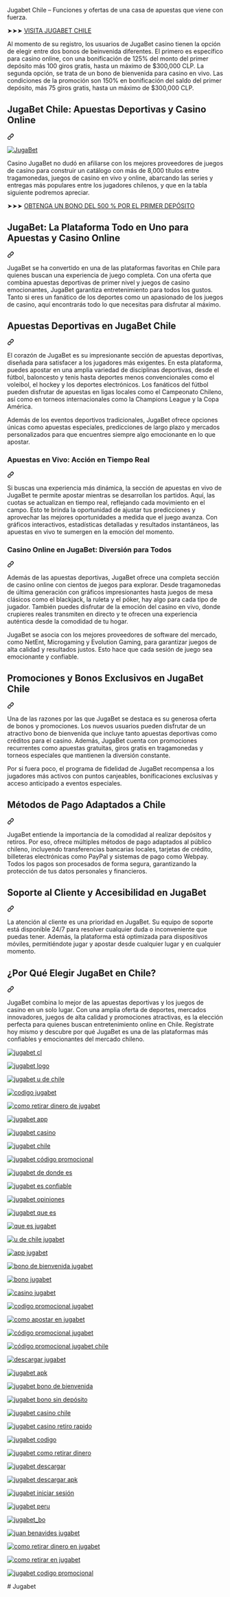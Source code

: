 <article class="markdown-body entry-content container-lg f5" itemprop="text"><p dir="auto">Jugabet Chile – Funciones y ofertas de una casa de apuestas que viene con fuerza.</p>
<p dir="auto">➤➤➤ <a href="https://track.jugar.live/f9908f08-29a9-4003-9034-fc51ab2601bb" rel="nofollow">VISITA JUGABET CHILE</a></p>
<p dir="auto">Al momento de su registro, los usuarios de JugaBet casino tienen la opción de elegir entre dos bonos de beinvenida diferentes. El primero es específico para casino online, con una bonificación de 125% del monto del primer depósito más 100 giros gratis, hasta un máximo de $300,000 CLP. La segunda opción, se trata de un bono de bienvenida para casino en vivo. Las condiciones de la promoción son 150% en bonificación del saldo del primer depósito, más 75 giros gratis, hasta un máximo de $300,000 CLP.</p>
<div class="markdown-heading" dir="auto"><h1 class="heading-element" dir="auto">JugaBet Chile: Apuestas Deportivas y Casino Online</h1><a id="user-content-jugabet-chile-apuestas-deportivas-y-casino-online" class="anchor" aria-label="Permalink: JugaBet Chile: Apuestas Deportivas y Casino Online" href="#jugabet-chile-apuestas-deportivas-y-casino-online"><svg class="octicon octicon-link" viewBox="0 0 16 16" version="1.1" width="16" height="16" aria-hidden="true"><path d="m7.775 3.275 1.25-1.25a3.5 3.5 0 1 1 4.95 4.95l-2.5 2.5a3.5 3.5 0 0 1-4.95 0 .751.751 0 0 1 .018-1.042.751.751 0 0 1 1.042-.018 1.998 1.998 0 0 0 2.83 0l2.5-2.5a2.002 2.002 0 0 0-2.83-2.83l-1.25 1.25a.751.751 0 0 1-1.042-.018.751.751 0 0 1-.018-1.042Zm-4.69 9.64a1.998 1.998 0 0 0 2.83 0l1.25-1.25a.751.751 0 0 1 1.042.018.751.751 0 0 1 .018 1.042l-1.25 1.25a3.5 3.5 0 1 1-4.95-4.95l2.5-2.5a3.5 3.5 0 0 1 4.95 0 .751.751 0 0 1-.018 1.042.751.751 0 0 1-1.042.018 1.998 1.998 0 0 0-2.83 0l-2.5 2.5a1.998 1.998 0 0 0 0 2.83Z"></path></svg></a></div>
<p dir="auto"><a target="_blank" rel="noopener noreferrer nofollow" href="https://camo.githubusercontent.com/fcc8469dc21c6b2c08c0dc3dd5cdb6392cfd5d4ae96c96fa37c606014136f51c/68747470733a2f2f7473322e6d6d2e62696e672e6e65742f74683f713d4a7567614265742532304368696c65"><img src="https://camo.githubusercontent.com/fcc8469dc21c6b2c08c0dc3dd5cdb6392cfd5d4ae96c96fa37c606014136f51c/68747470733a2f2f7473322e6d6d2e62696e672e6e65742f74683f713d4a7567614265742532304368696c65" alt="JugaBet" data-canonical-src="https://ts2.mm.bing.net/th?q=JugaBet%20Chile" style="max-width: 100%;"></a></p>
<p dir="auto">Casino JugaBet no dudó en afiliarse con los mejores proveedores de juegos de casino para construir un catálogo con más de 8,000 títulos entre tragamonedas, juegos de casino en vivo y online, abarcando las series y entregas más populares entre los jugadores chilenos, y que en la tabla siguiente podremos apreciar.</p>
<p dir="auto">➤➤➤ <a href="https://track.jugar.live/f9908f08-29a9-4003-9034-fc51ab2601bb" rel="nofollow">OBTENGA UN BONO DEL 500 % POR EL PRIMER DEPÓSITO</a></p>
<div class="markdown-heading" dir="auto"><h2 class="heading-element" dir="auto">JugaBet: La Plataforma Todo en Uno para Apuestas y Casino Online</h2><a id="user-content-jugabet-la-plataforma-todo-en-uno-para-apuestas-y-casino-online" class="anchor" aria-label="Permalink: JugaBet: La Plataforma Todo en Uno para Apuestas y Casino Online" href="#jugabet-la-plataforma-todo-en-uno-para-apuestas-y-casino-online"><svg class="octicon octicon-link" viewBox="0 0 16 16" version="1.1" width="16" height="16" aria-hidden="true"><path d="m7.775 3.275 1.25-1.25a3.5 3.5 0 1 1 4.95 4.95l-2.5 2.5a3.5 3.5 0 0 1-4.95 0 .751.751 0 0 1 .018-1.042.751.751 0 0 1 1.042-.018 1.998 1.998 0 0 0 2.83 0l2.5-2.5a2.002 2.002 0 0 0-2.83-2.83l-1.25 1.25a.751.751 0 0 1-1.042-.018.751.751 0 0 1-.018-1.042Zm-4.69 9.64a1.998 1.998 0 0 0 2.83 0l1.25-1.25a.751.751 0 0 1 1.042.018.751.751 0 0 1 .018 1.042l-1.25 1.25a3.5 3.5 0 1 1-4.95-4.95l2.5-2.5a3.5 3.5 0 0 1 4.95 0 .751.751 0 0 1-.018 1.042.751.751 0 0 1-1.042.018 1.998 1.998 0 0 0-2.83 0l-2.5 2.5a1.998 1.998 0 0 0 0 2.83Z"></path></svg></a></div>
<p dir="auto">JugaBet se ha convertido en una de las plataformas favoritas en Chile para quienes buscan una experiencia de juego completa. Con una oferta que combina apuestas deportivas de primer nivel y juegos de casino emocionantes, JugaBet garantiza entretenimiento para todos los gustos. Tanto si eres un fanático de los deportes como un apasionado de los juegos de casino, aquí encontrarás todo lo que necesitas para disfrutar al máximo.</p>
<div class="markdown-heading" dir="auto"><h2 class="heading-element" dir="auto">Apuestas Deportivas en JugaBet Chile</h2><a id="user-content-apuestas-deportivas-en-jugabet-chile" class="anchor" aria-label="Permalink: Apuestas Deportivas en JugaBet Chile" href="#apuestas-deportivas-en-jugabet-chile"><svg class="octicon octicon-link" viewBox="0 0 16 16" version="1.1" width="16" height="16" aria-hidden="true"><path d="m7.775 3.275 1.25-1.25a3.5 3.5 0 1 1 4.95 4.95l-2.5 2.5a3.5 3.5 0 0 1-4.95 0 .751.751 0 0 1 .018-1.042.751.751 0 0 1 1.042-.018 1.998 1.998 0 0 0 2.83 0l2.5-2.5a2.002 2.002 0 0 0-2.83-2.83l-1.25 1.25a.751.751 0 0 1-1.042-.018.751.751 0 0 1-.018-1.042Zm-4.69 9.64a1.998 1.998 0 0 0 2.83 0l1.25-1.25a.751.751 0 0 1 1.042.018.751.751 0 0 1 .018 1.042l-1.25 1.25a3.5 3.5 0 1 1-4.95-4.95l2.5-2.5a3.5 3.5 0 0 1 4.95 0 .751.751 0 0 1-.018 1.042.751.751 0 0 1-1.042.018 1.998 1.998 0 0 0-2.83 0l-2.5 2.5a1.998 1.998 0 0 0 0 2.83Z"></path></svg></a></div>
<p dir="auto">El corazón de JugaBet es su impresionante sección de apuestas deportivas, diseñada para satisfacer a los jugadores más exigentes. En esta plataforma, puedes apostar en una amplia variedad de disciplinas deportivas, desde el fútbol, baloncesto y tenis hasta deportes menos convencionales como el voleibol, el hockey y los deportes electrónicos. Los fanáticos del fútbol pueden disfrutar de apuestas en ligas locales como el Campeonato Chileno, así como en torneos internacionales como la Champions League y la Copa América.</p>
<p dir="auto">Además de los eventos deportivos tradicionales, JugaBet ofrece opciones únicas como apuestas especiales, predicciones de largo plazo y mercados personalizados para que encuentres siempre algo emocionante en lo que apostar.</p>
<div class="markdown-heading" dir="auto"><h3 class="heading-element" dir="auto">Apuestas en Vivo: Acción en Tiempo Real</h3><a id="user-content-apuestas-en-vivo-acción-en-tiempo-real" class="anchor" aria-label="Permalink: Apuestas en Vivo: Acción en Tiempo Real" href="#apuestas-en-vivo-acción-en-tiempo-real"><svg class="octicon octicon-link" viewBox="0 0 16 16" version="1.1" width="16" height="16" aria-hidden="true"><path d="m7.775 3.275 1.25-1.25a3.5 3.5 0 1 1 4.95 4.95l-2.5 2.5a3.5 3.5 0 0 1-4.95 0 .751.751 0 0 1 .018-1.042.751.751 0 0 1 1.042-.018 1.998 1.998 0 0 0 2.83 0l2.5-2.5a2.002 2.002 0 0 0-2.83-2.83l-1.25 1.25a.751.751 0 0 1-1.042-.018.751.751 0 0 1-.018-1.042Zm-4.69 9.64a1.998 1.998 0 0 0 2.83 0l1.25-1.25a.751.751 0 0 1 1.042.018.751.751 0 0 1 .018 1.042l-1.25 1.25a3.5 3.5 0 1 1-4.95-4.95l2.5-2.5a3.5 3.5 0 0 1 4.95 0 .751.751 0 0 1-.018 1.042.751.751 0 0 1-1.042.018 1.998 1.998 0 0 0-2.83 0l-2.5 2.5a1.998 1.998 0 0 0 0 2.83Z"></path></svg></a></div>
<p dir="auto">Si buscas una experiencia más dinámica, la sección de apuestas en vivo de JugaBet te permite apostar mientras se desarrollan los partidos. Aquí, las cuotas se actualizan en tiempo real, reflejando cada movimiento en el campo. Esto te brinda la oportunidad de ajustar tus predicciones y aprovechar las mejores oportunidades a medida que el juego avanza. Con gráficos interactivos, estadísticas detalladas y resultados instantáneos, las apuestas en vivo te sumergen en la emoción del momento.</p>
<div class="markdown-heading" dir="auto"><h3 class="heading-element" dir="auto">Casino Online en JugaBet: Diversión para Todos</h3><a id="user-content-casino-online-en-jugabet-diversión-para-todos" class="anchor" aria-label="Permalink: Casino Online en JugaBet: Diversión para Todos" href="#casino-online-en-jugabet-diversión-para-todos"><svg class="octicon octicon-link" viewBox="0 0 16 16" version="1.1" width="16" height="16" aria-hidden="true"><path d="m7.775 3.275 1.25-1.25a3.5 3.5 0 1 1 4.95 4.95l-2.5 2.5a3.5 3.5 0 0 1-4.95 0 .751.751 0 0 1 .018-1.042.751.751 0 0 1 1.042-.018 1.998 1.998 0 0 0 2.83 0l2.5-2.5a2.002 2.002 0 0 0-2.83-2.83l-1.25 1.25a.751.751 0 0 1-1.042-.018.751.751 0 0 1-.018-1.042Zm-4.69 9.64a1.998 1.998 0 0 0 2.83 0l1.25-1.25a.751.751 0 0 1 1.042.018.751.751 0 0 1 .018 1.042l-1.25 1.25a3.5 3.5 0 1 1-4.95-4.95l2.5-2.5a3.5 3.5 0 0 1 4.95 0 .751.751 0 0 1-.018 1.042.751.751 0 0 1-1.042.018 1.998 1.998 0 0 0-2.83 0l-2.5 2.5a1.998 1.998 0 0 0 0 2.83Z"></path></svg></a></div>
<p dir="auto">Además de las apuestas deportivas, JugaBet ofrece una completa sección de casino online con cientos de juegos para explorar. Desde tragamonedas de última generación con gráficos impresionantes hasta juegos de mesa clásicos como el blackjack, la ruleta y el póker, hay algo para cada tipo de jugador. También puedes disfrutar de la emoción del casino en vivo, donde crupieres reales transmiten en directo y te ofrecen una experiencia auténtica desde la comodidad de tu hogar.</p>
<p dir="auto">JugaBet se asocia con los mejores proveedores de software del mercado, como NetEnt, Microgaming y Evolution Gaming, para garantizar juegos de alta calidad y resultados justos. Esto hace que cada sesión de juego sea emocionante y confiable.</p>
<div class="markdown-heading" dir="auto"><h2 class="heading-element" dir="auto">Promociones y Bonos Exclusivos en JugaBet Chile</h2><a id="user-content-promociones-y-bonos-exclusivos-en-jugabet-chile" class="anchor" aria-label="Permalink: Promociones y Bonos Exclusivos en JugaBet Chile" href="#promociones-y-bonos-exclusivos-en-jugabet-chile"><svg class="octicon octicon-link" viewBox="0 0 16 16" version="1.1" width="16" height="16" aria-hidden="true"><path d="m7.775 3.275 1.25-1.25a3.5 3.5 0 1 1 4.95 4.95l-2.5 2.5a3.5 3.5 0 0 1-4.95 0 .751.751 0 0 1 .018-1.042.751.751 0 0 1 1.042-.018 1.998 1.998 0 0 0 2.83 0l2.5-2.5a2.002 2.002 0 0 0-2.83-2.83l-1.25 1.25a.751.751 0 0 1-1.042-.018.751.751 0 0 1-.018-1.042Zm-4.69 9.64a1.998 1.998 0 0 0 2.83 0l1.25-1.25a.751.751 0 0 1 1.042.018.751.751 0 0 1 .018 1.042l-1.25 1.25a3.5 3.5 0 1 1-4.95-4.95l2.5-2.5a3.5 3.5 0 0 1 4.95 0 .751.751 0 0 1-.018 1.042.751.751 0 0 1-1.042.018 1.998 1.998 0 0 0-2.83 0l-2.5 2.5a1.998 1.998 0 0 0 0 2.83Z"></path></svg></a></div>
<p dir="auto">Una de las razones por las que JugaBet se destaca es su generosa oferta de bonos y promociones. Los nuevos usuarios pueden disfrutar de un atractivo bono de bienvenida que incluye tanto apuestas deportivas como créditos para el casino. Además, JugaBet cuenta con promociones recurrentes como apuestas gratuitas, giros gratis en tragamonedas y torneos especiales que mantienen la diversión constante.</p>
<p dir="auto">Por si fuera poco, el programa de fidelidad de JugaBet recompensa a los jugadores más activos con puntos canjeables, bonificaciones exclusivas y acceso anticipado a eventos especiales.</p>
<div class="markdown-heading" dir="auto"><h2 class="heading-element" dir="auto">Métodos de Pago Adaptados a Chile</h2><a id="user-content-métodos-de-pago-adaptados-a-chile" class="anchor" aria-label="Permalink: Métodos de Pago Adaptados a Chile" href="#métodos-de-pago-adaptados-a-chile"><svg class="octicon octicon-link" viewBox="0 0 16 16" version="1.1" width="16" height="16" aria-hidden="true"><path d="m7.775 3.275 1.25-1.25a3.5 3.5 0 1 1 4.95 4.95l-2.5 2.5a3.5 3.5 0 0 1-4.95 0 .751.751 0 0 1 .018-1.042.751.751 0 0 1 1.042-.018 1.998 1.998 0 0 0 2.83 0l2.5-2.5a2.002 2.002 0 0 0-2.83-2.83l-1.25 1.25a.751.751 0 0 1-1.042-.018.751.751 0 0 1-.018-1.042Zm-4.69 9.64a1.998 1.998 0 0 0 2.83 0l1.25-1.25a.751.751 0 0 1 1.042.018.751.751 0 0 1 .018 1.042l-1.25 1.25a3.5 3.5 0 1 1-4.95-4.95l2.5-2.5a3.5 3.5 0 0 1 4.95 0 .751.751 0 0 1-.018 1.042.751.751 0 0 1-1.042.018 1.998 1.998 0 0 0-2.83 0l-2.5 2.5a1.998 1.998 0 0 0 0 2.83Z"></path></svg></a></div>
<p dir="auto">JugaBet entiende la importancia de la comodidad al realizar depósitos y retiros. Por eso, ofrece múltiples métodos de pago adaptados al público chileno, incluyendo transferencias bancarias locales, tarjetas de crédito, billeteras electrónicas como PayPal y sistemas de pago como Webpay. Todos los pagos son procesados de forma segura, garantizando la protección de tus datos personales y financieros.</p>
<div class="markdown-heading" dir="auto"><h2 class="heading-element" dir="auto">Soporte al Cliente y Accesibilidad en JugaBet</h2><a id="user-content-soporte-al-cliente-y-accesibilidad-en-jugabet" class="anchor" aria-label="Permalink: Soporte al Cliente y Accesibilidad en JugaBet" href="#soporte-al-cliente-y-accesibilidad-en-jugabet"><svg class="octicon octicon-link" viewBox="0 0 16 16" version="1.1" width="16" height="16" aria-hidden="true"><path d="m7.775 3.275 1.25-1.25a3.5 3.5 0 1 1 4.95 4.95l-2.5 2.5a3.5 3.5 0 0 1-4.95 0 .751.751 0 0 1 .018-1.042.751.751 0 0 1 1.042-.018 1.998 1.998 0 0 0 2.83 0l2.5-2.5a2.002 2.002 0 0 0-2.83-2.83l-1.25 1.25a.751.751 0 0 1-1.042-.018.751.751 0 0 1-.018-1.042Zm-4.69 9.64a1.998 1.998 0 0 0 2.83 0l1.25-1.25a.751.751 0 0 1 1.042.018.751.751 0 0 1 .018 1.042l-1.25 1.25a3.5 3.5 0 1 1-4.95-4.95l2.5-2.5a3.5 3.5 0 0 1 4.95 0 .751.751 0 0 1-.018 1.042.751.751 0 0 1-1.042.018 1.998 1.998 0 0 0-2.83 0l-2.5 2.5a1.998 1.998 0 0 0 0 2.83Z"></path></svg></a></div>
<p dir="auto">La atención al cliente es una prioridad en JugaBet. Su equipo de soporte está disponible 24/7 para resolver cualquier duda o inconveniente que puedas tener. Además, la plataforma está optimizada para dispositivos móviles, permitiéndote jugar y apostar desde cualquier lugar y en cualquier momento.</p>
<div class="markdown-heading" dir="auto"><h2 class="heading-element" dir="auto">¿Por Qué Elegir JugaBet en Chile?</h2><a id="user-content-por-qué-elegir-jugabet-en-chile" class="anchor" aria-label="Permalink: ¿Por Qué Elegir JugaBet en Chile?" href="#por-qué-elegir-jugabet-en-chile"><svg class="octicon octicon-link" viewBox="0 0 16 16" version="1.1" width="16" height="16" aria-hidden="true"><path d="m7.775 3.275 1.25-1.25a3.5 3.5 0 1 1 4.95 4.95l-2.5 2.5a3.5 3.5 0 0 1-4.95 0 .751.751 0 0 1 .018-1.042.751.751 0 0 1 1.042-.018 1.998 1.998 0 0 0 2.83 0l2.5-2.5a2.002 2.002 0 0 0-2.83-2.83l-1.25 1.25a.751.751 0 0 1-1.042-.018.751.751 0 0 1-.018-1.042Zm-4.69 9.64a1.998 1.998 0 0 0 2.83 0l1.25-1.25a.751.751 0 0 1 1.042.018.751.751 0 0 1 .018 1.042l-1.25 1.25a3.5 3.5 0 1 1-4.95-4.95l2.5-2.5a3.5 3.5 0 0 1 4.95 0 .751.751 0 0 1-.018 1.042.751.751 0 0 1-1.042.018 1.998 1.998 0 0 0-2.83 0l-2.5 2.5a1.998 1.998 0 0 0 0 2.83Z"></path></svg></a></div>
<p dir="auto">JugaBet combina lo mejor de las apuestas deportivas y los juegos de casino en un solo lugar. Con una amplia oferta de deportes, mercados innovadores, juegos de alta calidad y promociones atractivas, es la elección perfecta para quienes buscan entretenimiento online en Chile. Regístrate hoy mismo y descubre por qué JugaBet es una de las plataformas más confiables y emocionantes del mercado chileno.</p>
<p dir="auto"><a target="_blank" rel="noopener noreferrer nofollow" href="https://camo.githubusercontent.com/21be33a7214e32cec211d9a3991b3e30db632877dab914ecd4cd377e42997cec/68747470733a2f2f7473322e6d6d2e62696e672e6e65742f74683f713d6a756761626574253230636c"><img src="https://camo.githubusercontent.com/21be33a7214e32cec211d9a3991b3e30db632877dab914ecd4cd377e42997cec/68747470733a2f2f7473322e6d6d2e62696e672e6e65742f74683f713d6a756761626574253230636c" alt="jugabet cl" data-canonical-src="https://ts2.mm.bing.net/th?q=jugabet%20cl" style="max-width: 100%;"></a></p>
<p dir="auto"><a target="_blank" rel="noopener noreferrer nofollow" href="https://camo.githubusercontent.com/fd401088bb5012afa45f73301464743550b8e12f9dd1368e541468403351b092/68747470733a2f2f7473322e6d6d2e62696e672e6e65742f74683f713d6a7567616265742532306c6f676f"><img src="https://camo.githubusercontent.com/fd401088bb5012afa45f73301464743550b8e12f9dd1368e541468403351b092/68747470733a2f2f7473322e6d6d2e62696e672e6e65742f74683f713d6a7567616265742532306c6f676f" alt="jugabet logo" data-canonical-src="https://ts2.mm.bing.net/th?q=jugabet%20logo" style="max-width: 100%;"></a></p>
<p dir="auto"><a target="_blank" rel="noopener noreferrer nofollow" href="https://camo.githubusercontent.com/2e3e65a49984a6efdfc336ee6412aa7dbbf6ce46a767e41e63c0577ccd66d6d2/68747470733a2f2f7473322e6d6d2e62696e672e6e65742f74683f713d6a7567616265742532307525323064652532306368696c65"><img src="https://camo.githubusercontent.com/2e3e65a49984a6efdfc336ee6412aa7dbbf6ce46a767e41e63c0577ccd66d6d2/68747470733a2f2f7473322e6d6d2e62696e672e6e65742f74683f713d6a7567616265742532307525323064652532306368696c65" alt="jugabet u de chile" data-canonical-src="https://ts2.mm.bing.net/th?q=jugabet%20u%20de%20chile" style="max-width: 100%;"></a></p>
<p dir="auto"><a target="_blank" rel="noopener noreferrer nofollow" href="https://camo.githubusercontent.com/d0ed1912d2795f182e3ba57360780ef0ba254b79ead038ca88004350b3968c36/68747470733a2f2f7473322e6d6d2e62696e672e6e65742f74683f713d636f6469676f2532306a756761626574"><img src="https://camo.githubusercontent.com/d0ed1912d2795f182e3ba57360780ef0ba254b79ead038ca88004350b3968c36/68747470733a2f2f7473322e6d6d2e62696e672e6e65742f74683f713d636f6469676f2532306a756761626574" alt="codigo jugabet" data-canonical-src="https://ts2.mm.bing.net/th?q=codigo%20jugabet" style="max-width: 100%;"></a></p>
<p dir="auto"><a target="_blank" rel="noopener noreferrer nofollow" href="https://camo.githubusercontent.com/91debb5f7ec60fcd866761bd9bbd3eac152afdc5aee6b110b81af0f6fb10ddc4/68747470733a2f2f7473322e6d6d2e62696e672e6e65742f74683f713d636f6d6f2532307265746972617225323064696e65726f25323064652532306a756761626574"><img src="https://camo.githubusercontent.com/91debb5f7ec60fcd866761bd9bbd3eac152afdc5aee6b110b81af0f6fb10ddc4/68747470733a2f2f7473322e6d6d2e62696e672e6e65742f74683f713d636f6d6f2532307265746972617225323064696e65726f25323064652532306a756761626574" alt="como retirar dinero de jugabet" data-canonical-src="https://ts2.mm.bing.net/th?q=como%20retirar%20dinero%20de%20jugabet" style="max-width: 100%;"></a></p>
<p dir="auto"><a target="_blank" rel="noopener noreferrer nofollow" href="https://camo.githubusercontent.com/f819a360b616d8cdd5fa9ee0b70def1bf43ddbdad10f00c5ac9a35b4af157506/68747470733a2f2f7473322e6d6d2e62696e672e6e65742f74683f713d6a756761626574253230617070"><img src="https://camo.githubusercontent.com/f819a360b616d8cdd5fa9ee0b70def1bf43ddbdad10f00c5ac9a35b4af157506/68747470733a2f2f7473322e6d6d2e62696e672e6e65742f74683f713d6a756761626574253230617070" alt="jugabet app" data-canonical-src="https://ts2.mm.bing.net/th?q=jugabet%20app" style="max-width: 100%;"></a></p>
<p dir="auto"><a target="_blank" rel="noopener noreferrer nofollow" href="https://camo.githubusercontent.com/15135fc466d051c88bc0e7afe6ff516352cd1fb1fac4244e87998a54658f4fb2/68747470733a2f2f7473322e6d6d2e62696e672e6e65742f74683f713d6a756761626574253230636173696e6f"><img src="https://camo.githubusercontent.com/15135fc466d051c88bc0e7afe6ff516352cd1fb1fac4244e87998a54658f4fb2/68747470733a2f2f7473322e6d6d2e62696e672e6e65742f74683f713d6a756761626574253230636173696e6f" alt="jugabet casino" data-canonical-src="https://ts2.mm.bing.net/th?q=jugabet%20casino" style="max-width: 100%;"></a></p>
<p dir="auto"><a target="_blank" rel="noopener noreferrer nofollow" href="https://camo.githubusercontent.com/5751090324c4c4de57a34fba74438ac5f52df4c30d40887ca14d12adc0dc8f14/68747470733a2f2f7473322e6d6d2e62696e672e6e65742f74683f713d6a7567616265742532306368696c65"><img src="https://camo.githubusercontent.com/5751090324c4c4de57a34fba74438ac5f52df4c30d40887ca14d12adc0dc8f14/68747470733a2f2f7473322e6d6d2e62696e672e6e65742f74683f713d6a7567616265742532306368696c65" alt="jugabet chile" data-canonical-src="https://ts2.mm.bing.net/th?q=jugabet%20chile" style="max-width: 100%;"></a></p>
<p dir="auto"><a target="_blank" rel="noopener noreferrer nofollow" href="https://camo.githubusercontent.com/00497b70ca7a23b05aed48ad3e2357140c39a8bbb5fb7ebd60f25679313f7f65/68747470733a2f2f7473322e6d6d2e62696e672e6e65742f74683f713d6a756761626574253230632543332542336469676f25323070726f6d6f63696f6e616c"><img src="https://camo.githubusercontent.com/00497b70ca7a23b05aed48ad3e2357140c39a8bbb5fb7ebd60f25679313f7f65/68747470733a2f2f7473322e6d6d2e62696e672e6e65742f74683f713d6a756761626574253230632543332542336469676f25323070726f6d6f63696f6e616c" alt="jugabet código promocional" data-canonical-src="https://ts2.mm.bing.net/th?q=jugabet%20c%C3%B3digo%20promocional" style="max-width: 100%;"></a></p>
<p dir="auto"><a target="_blank" rel="noopener noreferrer nofollow" href="https://camo.githubusercontent.com/973d9a8d8fbff753b2bf76dfbf5788d4913f18877b82587e36e50124c147ab13/68747470733a2f2f7473322e6d6d2e62696e672e6e65742f74683f713d6a7567616265742532306465253230646f6e64652532306573"><img src="https://camo.githubusercontent.com/973d9a8d8fbff753b2bf76dfbf5788d4913f18877b82587e36e50124c147ab13/68747470733a2f2f7473322e6d6d2e62696e672e6e65742f74683f713d6a7567616265742532306465253230646f6e64652532306573" alt="jugabet de donde es" data-canonical-src="https://ts2.mm.bing.net/th?q=jugabet%20de%20donde%20es" style="max-width: 100%;"></a></p>
<p dir="auto"><a target="_blank" rel="noopener noreferrer nofollow" href="https://camo.githubusercontent.com/a979d9d12e0e0c1bfdaf51d3d8cbb5be03b19709b9965801eea1cc2cb576f3c1/68747470733a2f2f7473322e6d6d2e62696e672e6e65742f74683f713d6a7567616265742532306573253230636f6e666961626c65"><img src="https://camo.githubusercontent.com/a979d9d12e0e0c1bfdaf51d3d8cbb5be03b19709b9965801eea1cc2cb576f3c1/68747470733a2f2f7473322e6d6d2e62696e672e6e65742f74683f713d6a7567616265742532306573253230636f6e666961626c65" alt="jugabet es confiable" data-canonical-src="https://ts2.mm.bing.net/th?q=jugabet%20es%20confiable" style="max-width: 100%;"></a></p>
<p dir="auto"><a target="_blank" rel="noopener noreferrer nofollow" href="https://camo.githubusercontent.com/65482fe3bfcbd2115f71ee9df3e9b365a5fca0134e18a7d25340b59671d9a331/68747470733a2f2f7473322e6d6d2e62696e672e6e65742f74683f713d6a7567616265742532306f70696e696f6e6573"><img src="https://camo.githubusercontent.com/65482fe3bfcbd2115f71ee9df3e9b365a5fca0134e18a7d25340b59671d9a331/68747470733a2f2f7473322e6d6d2e62696e672e6e65742f74683f713d6a7567616265742532306f70696e696f6e6573" alt="jugabet opiniones" data-canonical-src="https://ts2.mm.bing.net/th?q=jugabet%20opiniones" style="max-width: 100%;"></a></p>
<p dir="auto"><a target="_blank" rel="noopener noreferrer nofollow" href="https://camo.githubusercontent.com/d6c3e28e21d4ae4ac9ab9b403020df137574cdd1bfd3d1af395f23bdd11fa66d/68747470733a2f2f7473322e6d6d2e62696e672e6e65742f74683f713d6a7567616265742532307175652532306573"><img src="https://camo.githubusercontent.com/d6c3e28e21d4ae4ac9ab9b403020df137574cdd1bfd3d1af395f23bdd11fa66d/68747470733a2f2f7473322e6d6d2e62696e672e6e65742f74683f713d6a7567616265742532307175652532306573" alt="jugabet que es" data-canonical-src="https://ts2.mm.bing.net/th?q=jugabet%20que%20es" style="max-width: 100%;"></a></p>
<p dir="auto"><a target="_blank" rel="noopener noreferrer nofollow" href="https://camo.githubusercontent.com/f23460eaa678c1d04c4ae4d348e70e0144eaa6c4598533fe346c1f1600652982/68747470733a2f2f7473322e6d6d2e62696e672e6e65742f74683f713d71756525323065732532306a756761626574"><img src="https://camo.githubusercontent.com/f23460eaa678c1d04c4ae4d348e70e0144eaa6c4598533fe346c1f1600652982/68747470733a2f2f7473322e6d6d2e62696e672e6e65742f74683f713d71756525323065732532306a756761626574" alt="que es jugabet" data-canonical-src="https://ts2.mm.bing.net/th?q=que%20es%20jugabet" style="max-width: 100%;"></a></p>
<p dir="auto"><a target="_blank" rel="noopener noreferrer nofollow" href="https://camo.githubusercontent.com/aae0ebc9b7f2be05af81fb0e0427909d3d058779ce2bc388a1312037daf20155/68747470733a2f2f7473322e6d6d2e62696e672e6e65742f74683f713d7525323064652532306368696c652532306a756761626574"><img src="https://camo.githubusercontent.com/aae0ebc9b7f2be05af81fb0e0427909d3d058779ce2bc388a1312037daf20155/68747470733a2f2f7473322e6d6d2e62696e672e6e65742f74683f713d7525323064652532306368696c652532306a756761626574" alt="u de chile jugabet" data-canonical-src="https://ts2.mm.bing.net/th?q=u%20de%20chile%20jugabet" style="max-width: 100%;"></a></p>
<p dir="auto"><a target="_blank" rel="noopener noreferrer nofollow" href="https://camo.githubusercontent.com/cb5c65d19a626fd38224e2c6fc7935267a345236cbaf2e60e202affc68fce6b6/68747470733a2f2f7473322e6d6d2e62696e672e6e65742f74683f713d6170702532306a756761626574"><img src="https://camo.githubusercontent.com/cb5c65d19a626fd38224e2c6fc7935267a345236cbaf2e60e202affc68fce6b6/68747470733a2f2f7473322e6d6d2e62696e672e6e65742f74683f713d6170702532306a756761626574" alt="app jugabet" data-canonical-src="https://ts2.mm.bing.net/th?q=app%20jugabet" style="max-width: 100%;"></a></p>
<p dir="auto"><a target="_blank" rel="noopener noreferrer nofollow" href="https://camo.githubusercontent.com/cfe8e28611fcd4748d8dd8cd7126219211e90831ebdea3efb41b0214f177de62/68747470733a2f2f7473322e6d6d2e62696e672e6e65742f74683f713d626f6e6f25323064652532306269656e76656e6964612532306a756761626574"><img src="https://camo.githubusercontent.com/cfe8e28611fcd4748d8dd8cd7126219211e90831ebdea3efb41b0214f177de62/68747470733a2f2f7473322e6d6d2e62696e672e6e65742f74683f713d626f6e6f25323064652532306269656e76656e6964612532306a756761626574" alt="bono de bienvenida jugabet" data-canonical-src="https://ts2.mm.bing.net/th?q=bono%20de%20bienvenida%20jugabet" style="max-width: 100%;"></a></p>
<p dir="auto"><a target="_blank" rel="noopener noreferrer nofollow" href="https://camo.githubusercontent.com/9575e81b1845dffa071b9c28051ad0f73a38112eb21b59b6deed088014867b6b/68747470733a2f2f7473322e6d6d2e62696e672e6e65742f74683f713d626f6e6f2532306a756761626574"><img src="https://camo.githubusercontent.com/9575e81b1845dffa071b9c28051ad0f73a38112eb21b59b6deed088014867b6b/68747470733a2f2f7473322e6d6d2e62696e672e6e65742f74683f713d626f6e6f2532306a756761626574" alt="bono jugabet" data-canonical-src="https://ts2.mm.bing.net/th?q=bono%20jugabet" style="max-width: 100%;"></a></p>
<p dir="auto"><a target="_blank" rel="noopener noreferrer nofollow" href="https://camo.githubusercontent.com/93c206e4069d6fa70fe6d7c643f7aad7c4ed851c09df46a89b36ff2a80abdb2e/68747470733a2f2f7473322e6d6d2e62696e672e6e65742f74683f713d636173696e6f2532306a756761626574"><img src="https://camo.githubusercontent.com/93c206e4069d6fa70fe6d7c643f7aad7c4ed851c09df46a89b36ff2a80abdb2e/68747470733a2f2f7473322e6d6d2e62696e672e6e65742f74683f713d636173696e6f2532306a756761626574" alt="casino jugabet" data-canonical-src="https://ts2.mm.bing.net/th?q=casino%20jugabet" style="max-width: 100%;"></a></p>
<p dir="auto"><a target="_blank" rel="noopener noreferrer nofollow" href="https://camo.githubusercontent.com/365ce012244071b2b7449938284ec68d007669cfc2d406dc4c6c43e760897be6/68747470733a2f2f7473322e6d6d2e62696e672e6e65742f74683f713d636f6469676f25323070726f6d6f63696f6e616c2532306a756761626574"><img src="https://camo.githubusercontent.com/365ce012244071b2b7449938284ec68d007669cfc2d406dc4c6c43e760897be6/68747470733a2f2f7473322e6d6d2e62696e672e6e65742f74683f713d636f6469676f25323070726f6d6f63696f6e616c2532306a756761626574" alt="codigo promocional jugabet" data-canonical-src="https://ts2.mm.bing.net/th?q=codigo%20promocional%20jugabet" style="max-width: 100%;"></a></p>
<p dir="auto"><a target="_blank" rel="noopener noreferrer nofollow" href="https://camo.githubusercontent.com/60d88dac4d18ac216108827c47cd3d2adef661c10a34c1941ab6ae65544a9c32/68747470733a2f2f7473322e6d6d2e62696e672e6e65742f74683f713d636f6d6f25323061706f73746172253230656e2532306a756761626574"><img src="https://camo.githubusercontent.com/60d88dac4d18ac216108827c47cd3d2adef661c10a34c1941ab6ae65544a9c32/68747470733a2f2f7473322e6d6d2e62696e672e6e65742f74683f713d636f6d6f25323061706f73746172253230656e2532306a756761626574" alt="como apostar en jugabet" data-canonical-src="https://ts2.mm.bing.net/th?q=como%20apostar%20en%20jugabet" style="max-width: 100%;"></a></p>
<p dir="auto"><a target="_blank" rel="noopener noreferrer nofollow" href="https://camo.githubusercontent.com/2eacc1260f5861ab8a86a40496beeb19ce36b1bad267b7089f433dccba7c5b31/68747470733a2f2f7473322e6d6d2e62696e672e6e65742f74683f713d632543332542336469676f25323070726f6d6f63696f6e616c2532306a756761626574"><img src="https://camo.githubusercontent.com/2eacc1260f5861ab8a86a40496beeb19ce36b1bad267b7089f433dccba7c5b31/68747470733a2f2f7473322e6d6d2e62696e672e6e65742f74683f713d632543332542336469676f25323070726f6d6f63696f6e616c2532306a756761626574" alt="código promocional jugabet" data-canonical-src="https://ts2.mm.bing.net/th?q=c%C3%B3digo%20promocional%20jugabet" style="max-width: 100%;"></a></p>
<p dir="auto"><a target="_blank" rel="noopener noreferrer nofollow" href="https://camo.githubusercontent.com/2e9f6b9e36778bb42d7c57fca54cbf7261ff45cf3a11241bc73184094cb30d3e/68747470733a2f2f7473322e6d6d2e62696e672e6e65742f74683f713d632543332542336469676f25323070726f6d6f63696f6e616c2532306a7567616265742532306368696c65"><img src="https://camo.githubusercontent.com/2e9f6b9e36778bb42d7c57fca54cbf7261ff45cf3a11241bc73184094cb30d3e/68747470733a2f2f7473322e6d6d2e62696e672e6e65742f74683f713d632543332542336469676f25323070726f6d6f63696f6e616c2532306a7567616265742532306368696c65" alt="código promocional jugabet chile" data-canonical-src="https://ts2.mm.bing.net/th?q=c%C3%B3digo%20promocional%20jugabet%20chile" style="max-width: 100%;"></a></p>
<p dir="auto"><a target="_blank" rel="noopener noreferrer nofollow" href="https://camo.githubusercontent.com/eba25922920125d84f5bb1c1f44a806551239a471547e94d85b4aaf973a9fbf4/68747470733a2f2f7473322e6d6d2e62696e672e6e65742f74683f713d6465736361726761722532306a756761626574"><img src="https://camo.githubusercontent.com/eba25922920125d84f5bb1c1f44a806551239a471547e94d85b4aaf973a9fbf4/68747470733a2f2f7473322e6d6d2e62696e672e6e65742f74683f713d6465736361726761722532306a756761626574" alt="descargar jugabet" data-canonical-src="https://ts2.mm.bing.net/th?q=descargar%20jugabet" style="max-width: 100%;"></a></p>
<p dir="auto"><a target="_blank" rel="noopener noreferrer nofollow" href="https://camo.githubusercontent.com/97d27322021b6574da90858465b6717e1fb71e2aadf538955b12383602da4c94/68747470733a2f2f7473322e6d6d2e62696e672e6e65742f74683f713d6a75676162657425323061706b"><img src="https://camo.githubusercontent.com/97d27322021b6574da90858465b6717e1fb71e2aadf538955b12383602da4c94/68747470733a2f2f7473322e6d6d2e62696e672e6e65742f74683f713d6a75676162657425323061706b" alt="jugabet apk" data-canonical-src="https://ts2.mm.bing.net/th?q=jugabet%20apk" style="max-width: 100%;"></a></p>
<p dir="auto"><a target="_blank" rel="noopener noreferrer nofollow" href="https://camo.githubusercontent.com/b452dbfca6480392329749c7aa9b311eed3613830454d450cc530eccf1820ef4/68747470733a2f2f7473322e6d6d2e62696e672e6e65742f74683f713d6a756761626574253230626f6e6f25323064652532306269656e76656e696461"><img src="https://camo.githubusercontent.com/b452dbfca6480392329749c7aa9b311eed3613830454d450cc530eccf1820ef4/68747470733a2f2f7473322e6d6d2e62696e672e6e65742f74683f713d6a756761626574253230626f6e6f25323064652532306269656e76656e696461" alt="jugabet bono de bienvenida" data-canonical-src="https://ts2.mm.bing.net/th?q=jugabet%20bono%20de%20bienvenida" style="max-width: 100%;"></a></p>
<p dir="auto"><a target="_blank" rel="noopener noreferrer nofollow" href="https://camo.githubusercontent.com/bffabe9158cade3ea7a7b08eb033b1e6813124cf2ed26fdd97f6cc4859aa8a94/68747470733a2f2f7473322e6d6d2e62696e672e6e65742f74683f713d6a756761626574253230626f6e6f25323073696e2532306465702543332542337369746f"><img src="https://camo.githubusercontent.com/bffabe9158cade3ea7a7b08eb033b1e6813124cf2ed26fdd97f6cc4859aa8a94/68747470733a2f2f7473322e6d6d2e62696e672e6e65742f74683f713d6a756761626574253230626f6e6f25323073696e2532306465702543332542337369746f" alt="jugabet bono sin depósito" data-canonical-src="https://ts2.mm.bing.net/th?q=jugabet%20bono%20sin%20dep%C3%B3sito" style="max-width: 100%;"></a></p>
<p dir="auto"><a target="_blank" rel="noopener noreferrer nofollow" href="https://camo.githubusercontent.com/45ba89e1d2e89965db5b4356e5d275731e15fb55ff808ef4492131fc22c2f865/68747470733a2f2f7473322e6d6d2e62696e672e6e65742f74683f713d6a756761626574253230636173696e6f2532306368696c65"><img src="https://camo.githubusercontent.com/45ba89e1d2e89965db5b4356e5d275731e15fb55ff808ef4492131fc22c2f865/68747470733a2f2f7473322e6d6d2e62696e672e6e65742f74683f713d6a756761626574253230636173696e6f2532306368696c65" alt="jugabet casino chile" data-canonical-src="https://ts2.mm.bing.net/th?q=jugabet%20casino%20chile" style="max-width: 100%;"></a></p>
<p dir="auto"><a target="_blank" rel="noopener noreferrer nofollow" href="https://camo.githubusercontent.com/3c7b273f73ada7b5943f83087776b8985d98bbd843b83c7f8c9dc0572298384a/68747470733a2f2f7473322e6d6d2e62696e672e6e65742f74683f713d6a756761626574253230636173696e6f25323072657469726f25323072617069646f"><img src="https://camo.githubusercontent.com/3c7b273f73ada7b5943f83087776b8985d98bbd843b83c7f8c9dc0572298384a/68747470733a2f2f7473322e6d6d2e62696e672e6e65742f74683f713d6a756761626574253230636173696e6f25323072657469726f25323072617069646f" alt="jugabet casino retiro rapido" data-canonical-src="https://ts2.mm.bing.net/th?q=jugabet%20casino%20retiro%20rapido" style="max-width: 100%;"></a></p>
<p dir="auto"><a target="_blank" rel="noopener noreferrer nofollow" href="https://camo.githubusercontent.com/e4e2b94e164a8621f1a3adc65e7ee0279d31a422efea1ac8089bdf2ae56b9564/68747470733a2f2f7473322e6d6d2e62696e672e6e65742f74683f713d6a756761626574253230636f6469676f"><img src="https://camo.githubusercontent.com/e4e2b94e164a8621f1a3adc65e7ee0279d31a422efea1ac8089bdf2ae56b9564/68747470733a2f2f7473322e6d6d2e62696e672e6e65742f74683f713d6a756761626574253230636f6469676f" alt="jugabet codigo" data-canonical-src="https://ts2.mm.bing.net/th?q=jugabet%20codigo" style="max-width: 100%;"></a></p>
<p dir="auto"><a target="_blank" rel="noopener noreferrer nofollow" href="https://camo.githubusercontent.com/242d32be6d41d24414e22c978bdab67b3e497d44c4ac69b7b94e84fcc888d3da/68747470733a2f2f7473322e6d6d2e62696e672e6e65742f74683f713d6a756761626574253230636f6d6f2532307265746972617225323064696e65726f"><img src="https://camo.githubusercontent.com/242d32be6d41d24414e22c978bdab67b3e497d44c4ac69b7b94e84fcc888d3da/68747470733a2f2f7473322e6d6d2e62696e672e6e65742f74683f713d6a756761626574253230636f6d6f2532307265746972617225323064696e65726f" alt="jugabet como retirar dinero" data-canonical-src="https://ts2.mm.bing.net/th?q=jugabet%20como%20retirar%20dinero" style="max-width: 100%;"></a></p>
<p dir="auto"><a target="_blank" rel="noopener noreferrer nofollow" href="https://camo.githubusercontent.com/fd59a9234a4b9b99c807ffc8020f8c1051990e077eadbf8bf0205e1c203c4603/68747470733a2f2f7473322e6d6d2e62696e672e6e65742f74683f713d6a756761626574253230646573636172676172"><img src="https://camo.githubusercontent.com/fd59a9234a4b9b99c807ffc8020f8c1051990e077eadbf8bf0205e1c203c4603/68747470733a2f2f7473322e6d6d2e62696e672e6e65742f74683f713d6a756761626574253230646573636172676172" alt="jugabet descargar" data-canonical-src="https://ts2.mm.bing.net/th?q=jugabet%20descargar" style="max-width: 100%;"></a></p>
<p dir="auto"><a target="_blank" rel="noopener noreferrer nofollow" href="https://camo.githubusercontent.com/75131a66a353e4c583ae816f2802340e8bf195a4dc313311e3bb192832a69f12/68747470733a2f2f7473322e6d6d2e62696e672e6e65742f74683f713d6a75676162657425323064657363617267617225323061706b"><img src="https://camo.githubusercontent.com/75131a66a353e4c583ae816f2802340e8bf195a4dc313311e3bb192832a69f12/68747470733a2f2f7473322e6d6d2e62696e672e6e65742f74683f713d6a75676162657425323064657363617267617225323061706b" alt="jugabet descargar apk" data-canonical-src="https://ts2.mm.bing.net/th?q=jugabet%20descargar%20apk" style="max-width: 100%;"></a></p>
<p dir="auto"><a target="_blank" rel="noopener noreferrer nofollow" href="https://camo.githubusercontent.com/643041e101046ddb049983ba014e91ee5d4ffd346abfa5ec63d90658b7e7eee9/68747470733a2f2f7473322e6d6d2e62696e672e6e65742f74683f713d6a756761626574253230696e6963696172253230736573692543332542336e"><img src="https://camo.githubusercontent.com/643041e101046ddb049983ba014e91ee5d4ffd346abfa5ec63d90658b7e7eee9/68747470733a2f2f7473322e6d6d2e62696e672e6e65742f74683f713d6a756761626574253230696e6963696172253230736573692543332542336e" alt="jugabet iniciar sesión" data-canonical-src="https://ts2.mm.bing.net/th?q=jugabet%20iniciar%20sesi%C3%B3n" style="max-width: 100%;"></a></p>
<p dir="auto"><a target="_blank" rel="noopener noreferrer nofollow" href="https://camo.githubusercontent.com/50128b725424dfeccef4d79349e11fd7be455944466546c0963416333b43ad0a/68747470733a2f2f7473322e6d6d2e62696e672e6e65742f74683f713d6a75676162657425323070657275"><img src="https://camo.githubusercontent.com/50128b725424dfeccef4d79349e11fd7be455944466546c0963416333b43ad0a/68747470733a2f2f7473322e6d6d2e62696e672e6e65742f74683f713d6a75676162657425323070657275" alt="jugabet peru" data-canonical-src="https://ts2.mm.bing.net/th?q=jugabet%20peru" style="max-width: 100%;"></a></p>
<p dir="auto"><a target="_blank" rel="noopener noreferrer nofollow" href="https://camo.githubusercontent.com/86c94211b3d36f1e37ed15c491ed60d334fee579c4a4d136b5b05bf025feae2e/68747470733a2f2f7473322e6d6d2e62696e672e6e65742f74683f713d6a756761626574253230626f"><img src="https://camo.githubusercontent.com/86c94211b3d36f1e37ed15c491ed60d334fee579c4a4d136b5b05bf025feae2e/68747470733a2f2f7473322e6d6d2e62696e672e6e65742f74683f713d6a756761626574253230626f" alt="jugabet_bo" data-canonical-src="https://ts2.mm.bing.net/th?q=jugabet%20bo" style="max-width: 100%;"></a></p>
<p dir="auto"><a target="_blank" rel="noopener noreferrer nofollow" href="https://camo.githubusercontent.com/22cdcd7cdace83bbba4968ae7265d9e85c71f9eace2f126a2729e20c6b33b41e/68747470733a2f2f7473322e6d6d2e62696e672e6e65742f74683f713d6a75616e25323062656e6176696465732532306a756761626574"><img src="https://camo.githubusercontent.com/22cdcd7cdace83bbba4968ae7265d9e85c71f9eace2f126a2729e20c6b33b41e/68747470733a2f2f7473322e6d6d2e62696e672e6e65742f74683f713d6a75616e25323062656e6176696465732532306a756761626574" alt="juan benavides jugabet" data-canonical-src="https://ts2.mm.bing.net/th?q=juan%20benavides%20jugabet" style="max-width: 100%;"></a></p>
<p dir="auto"><a target="_blank" rel="noopener noreferrer nofollow" href="https://camo.githubusercontent.com/cce30889fbabe68d99471443cfcb61e02a26da70821c99b6d704a7c69b98e6ee/68747470733a2f2f7473322e6d6d2e62696e672e6e65742f74683f713d636f6d6f2532307265746972617225323064696e65726f253230656e2532306a756761626574"><img src="https://camo.githubusercontent.com/cce30889fbabe68d99471443cfcb61e02a26da70821c99b6d704a7c69b98e6ee/68747470733a2f2f7473322e6d6d2e62696e672e6e65742f74683f713d636f6d6f2532307265746972617225323064696e65726f253230656e2532306a756761626574" alt="como retirar dinero en jugabet" data-canonical-src="https://ts2.mm.bing.net/th?q=como%20retirar%20dinero%20en%20jugabet" style="max-width: 100%;"></a></p>
<p dir="auto"><a target="_blank" rel="noopener noreferrer nofollow" href="https://camo.githubusercontent.com/cad1e7756522d4a26eba10ec9e669cb476770a6c99cdc10e618315f85080949f/68747470733a2f2f7473322e6d6d2e62696e672e6e65742f74683f713d636f6d6f25323072657469726172253230656e2532306a756761626574"><img src="https://camo.githubusercontent.com/cad1e7756522d4a26eba10ec9e669cb476770a6c99cdc10e618315f85080949f/68747470733a2f2f7473322e6d6d2e62696e672e6e65742f74683f713d636f6d6f25323072657469726172253230656e2532306a756761626574" alt="como retirar en jugabet" data-canonical-src="https://ts2.mm.bing.net/th?q=como%20retirar%20en%20jugabet" style="max-width: 100%;"></a></p>
<p dir="auto"><a target="_blank" rel="noopener noreferrer nofollow" href="https://camo.githubusercontent.com/5fce32abd6298c478e5fb53a9b570db0fc0b3ae2281924376f141107416b897b/68747470733a2f2f7473322e6d6d2e62696e672e6e65742f74683f713d6a756761626574253230636f6469676f25323070726f6d6f63696f6e616c"><img src="https://camo.githubusercontent.com/5fce32abd6298c478e5fb53a9b570db0fc0b3ae2281924376f141107416b897b/68747470733a2f2f7473322e6d6d2e62696e672e6e65742f74683f713d6a756761626574253230636f6469676f25323070726f6d6f63696f6e616c" alt="jugabet codigo promocional" data-canonical-src="https://ts2.mm.bing.net/th?q=jugabet%20codigo%20promocional" style="max-width: 100%;"></a></p>
</article>
# Jugabet
